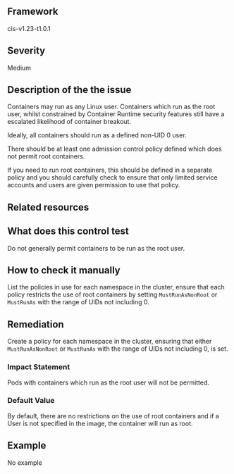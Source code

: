## Framework
cis-v1.23-t1.0.1
 
## Severity
Medium

## Description of the the issue
Containers may run as any Linux user. Containers which run as the root user, whilst constrained by Container Runtime security features still have a escalated likelihood of container breakout.

 Ideally, all containers should run as a defined non-UID 0 user.

 There should be at least one admission control policy defined which does not permit root containers.

 If you need to run root containers, this should be defined in a separate policy and you should carefully check to ensure that only limited service accounts and users are given permission to use that policy.
 
## Related resources

## What does this control test
Do not generally permit containers to be run as the root user.
 
## How to check it manually
List the policies in use for each namespace in the cluster, ensure that each policy restricts the use of root containers by setting `MustRunAsNonRoot` or `MustRunAs` with the range of UIDs not including 0.
## Remediation
Create a policy for each namespace in the cluster, ensuring that either `MustRunAsNonRoot` or `MustRunAs` with the range of UIDs not including 0, is set.
 
### Impact Statement
Pods with containers which run as the root user will not be permitted.
### Default Value
By default, there are no restrictions on the use of root containers and if a User is not specified in the image, the container will run as root.
## Example
No example
